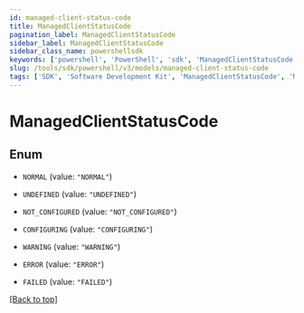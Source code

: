 ```yaml
---
id: managed-client-status-code
title: ManagedClientStatusCode
pagination_label: ManagedClientStatusCode
sidebar_label: ManagedClientStatusCode
sidebar_class_name: powershellsdk
keywords: ['powershell', 'PowerShell', 'sdk', 'ManagedClientStatusCode', 'ManagedClientStatusCode'] 
slug: /tools/sdk/powershell/v3/models/managed-client-status-code
tags: ['SDK', 'Software Development Kit', 'ManagedClientStatusCode', 'ManagedClientStatusCode']
---
```



# ManagedClientStatusCode

## Enum


* `NORMAL` (value: `"NORMAL"`)

* `UNDEFINED` (value: `"UNDEFINED"`)

* `NOT_CONFIGURED` (value: `"NOT_CONFIGURED"`)

* `CONFIGURING` (value: `"CONFIGURING"`)

* `WARNING` (value: `"WARNING"`)

* `ERROR` (value: `"ERROR"`)

* `FAILED` (value: `"FAILED"`)


[[Back to top]](#) 

